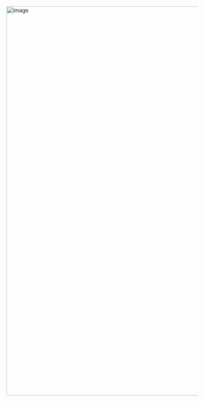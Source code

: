 <img width="1536" height="1024" alt="image" src="https://github.com/user-attachments/assets/b720144a-6a2c-4f56-88b2-9aeda806b5e7" />
